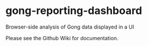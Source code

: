 # gong-reporting-dashboard
Browser-side analysis of Gong data displayed in a UI

Please see the Github Wiki for documentation.
